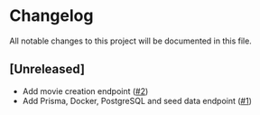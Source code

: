 # Changelog

All notable changes to this project will be documented in this file.

## [Unreleased]

- Add movie creation endpoint ([#2](https://github.com/nahuelsoma/movies-api/pull/2))
- Add Prisma, Docker, PostgreSQL and seed data endpoint ([#1](https://github.com/nahuelsoma/movies-api/pull/1))

